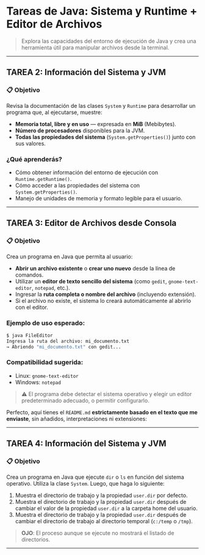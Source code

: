 
#  Tareas de Java: Sistema y Runtime + Editor de Archivos

> Explora las capacidades del entorno de ejecución de Java y crea una herramienta útil para manipular archivos desde la terminal.

---

##  TAREA 2: Información del Sistema y JVM

### 📋 Objetivo

Revisa la documentación de las clases `System` y `Runtime` para desarrollar un programa que, al ejecutarse, muestre:

-  **Memoria total, libre y en uso** — expresada en **MiB** (Mebibytes).
-  **Número de procesadores** disponibles para la JVM.
-  **Todas las propiedades del sistema** (`System.getProperties()`) junto con sus valores.

### ¿Qué aprenderás?

- Cómo obtener información del entorno de ejecución con `Runtime.getRuntime()`.
- Cómo acceder a las propiedades del sistema con `System.getProperties()`.
- Manejo de unidades de memoria y formato legible para el usuario.

---

##  TAREA 3: Editor de Archivos desde Consola

### 📋 Objetivo

Crea un programa en Java que permita al usuario:

-  **Abrir un archivo existente** o **crear uno nuevo** desde la línea de comandos.
-  Utilizar un **editor de texto sencillo del sistema** (como `gedit`, `gnome-text-editor`, `notepad`, etc.).
-  Ingresar la **ruta completa o nombre del archivo** (incluyendo extensión).
-  Si el archivo no existe, el sistema lo creará automáticamente al abrirlo con el editor.

###  Ejemplo de uso esperado:

```bash
$ java FileEditor
Ingresa la ruta del archivo: mi_documento.txt
→ Abriendo "mi_documento.txt" con gedit...
```

### Compatibilidad sugerida:

- Linux:  `gnome-text-editor`
- Windows: `notepad`

> ⚠️ El programa debe detectar el sistema operativo y elegir un editor predeterminado adecuado, o permitir configurarlo.

Perfecto, aquí tienes el `README.md` **estrictamente basado en el texto que me enviaste**, sin añadidos, interpretaciones ni extensiones:

---

## TAREA 4: Información del Sistema y JVM

### 📋 Objetivo

Crea un programa en Java que ejecute `dir` o `ls` en función del sistema operativo. Utiliza la clase `System`. Luego, que haga lo siguiente:

1. Muestra el directorio de trabajo y la propiedad `user.dir` por defecto.
2. Muestra el directorio de trabajo y la propiedad `user.dir` después de cambiar el valor de la propiedad `user.dir` a la carpeta home del usuario.
3. Muestra el directorio de trabajo y la propiedad `user.dir` después de cambiar el directorio de trabajo al directorio temporal (`c:/temp` o `/tmp`).

> **OJO**: El proceso aunque se ejecute no mostrará el listado de directorios.

---
